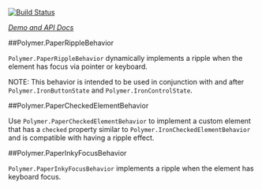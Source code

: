 
<!---

This README is automatically generated from the comments in these files:
paper-button-behavior.html  paper-checked-element-behavior.html  paper-inky-focus-behavior.html  paper-ripple-behavior.html

Edit those files, and our readme bot will duplicate them over here!
Edit this file, and the bot will squash your changes :)

-->

[![Build Status](https://travis-ci.org/PolymerElements/paper-behaviors.svg?branch=master)](https://travis-ci.org/PolymerElements/paper-behaviors)

_[Demo and API Docs](https://elements.polymer-project.org/elements/paper-behaviors)_


<!-- No docs for Polymer.PaperButtonBehavior found. -->

##Polymer.PaperRippleBehavior


`Polymer.PaperRippleBehavior` dynamically implements a ripple
when the element has focus via pointer or keyboard.

NOTE: This behavior is intended to be used in conjunction with and after
`Polymer.IronButtonState` and `Polymer.IronControlState`.



##Polymer.PaperCheckedElementBehavior


Use `Polymer.PaperCheckedElementBehavior` to implement a custom element
that has a `checked` property similar to `Polymer.IronCheckedElementBehavior`
and is compatible with having a ripple effect.


##Polymer.PaperInkyFocusBehavior


`Polymer.PaperInkyFocusBehavior` implements a ripple when the element has keyboard focus.


